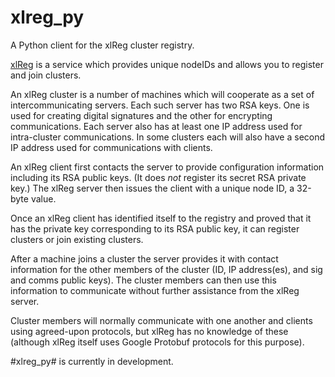 # xlreg_py

A Python client for the xlReg cluster registry.

[xlReg](http://jddixon.github.com/xlattice_go/xlReg.html)
is a service which provides unique nodeIDs and allows you to register 
and join clusters.

An xlReg cluster is a number of machines
which will cooperate as a set of intercommunicating servers.  Each 
such server has two RSA keys.  One is used for creating digital signatures 
and the other for encrypting communications.  Each server also has at 
least one IP address used for intra-cluster communications.  In some
clusters each will also have a second IP address used for communications
with clients.

An xlReg client first contacts the server to provide configuration
information including its RSA public keys.  (It does _not_ register
its secret RSA private key.)  The xlReg server then issues the client
with a unique node ID, a 32-byte value.

Once an xlReg client has identified itself to the registry and proved
that it has the private key corresponding to its RSA public key, it 
can register clusters or join existing clusters.

After a machine joins a cluster the server
provides it with contact information for the other members of the 
cluster (ID, IP address(es), and sig and comms public keys).  The 
cluster members can then use this information to communicate without
further assistance from the xlReg server.

Cluster members will normally communicate with one another and clients
using agreed-upon protocols, but xlReg has no knowledge of these 
(although xlReg itself uses Google Protobuf protocols for this purpose).

#xlreg_py# is currently in development.
